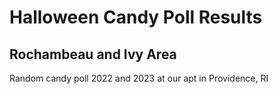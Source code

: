 # Halloween Candy Poll Results
## Rochambeau and Ivy Area

Random candy poll 2022 and 2023 at our apt in Providence, RI